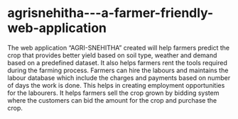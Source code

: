 # agrisnehitha---a-farmer-friendly-web-application
The web application “AGRI-SNEHITHA” created will help farmers predict the crop  that provides 
better yield based on soil type, weather and demand based on a predefined dataset. It also helps farmers rent the tools required during the farming process. Farmers can hire the labours and maintains the labour database which include the charges and payments based on number of days the work is done. This helps in creating employment opportunities for the labourers. It helps farmers sell the crop grown by bidding system where the customers can bid the amount for the crop and purchase the crop.
